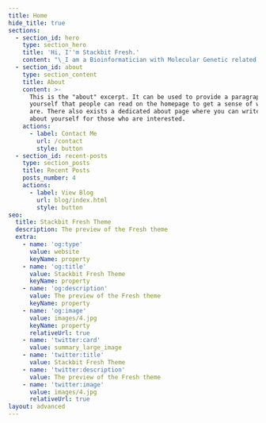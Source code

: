 ```yaml
---
title: Home
hide_title: true
sections:
  - section_id: hero
    type: section_hero
    title: 'Hi, I''m Stackbit Fresh.'
    content: "\_I am a Bioinformatician with Molecular Genetic related to Agriculture Science especially in the branch of Animal Science. Have experienced research in evolutionary Bioinformatics, Immunoinformatics, Mitochondrial DNA, and Meat Production & Technology. Also, several papers are published in these areas. I am a Bioinformatician with Molecular Genetic related to Agriculture Science especially in the branch of Animal Science. Have experienced research in evolutionary Bioinformatics, Immunoinformatics, Mitochondrial DNA, and Meat Production & Technology. Also, several papers are published in these areas.\n\n\n\n> *Nationality: Iraq.\n> DOB: 1977\n> Residence: Vienna – Austria*\n"
  - section_id: about
    type: section_content
    title: About
    content: >-
      This is the "about" excerpt. It can be used to provide a paragraph about
      yourself that people can read on the homepage to get a sense of who you
      are. There also exists a dedicated about page where you can write more
      about yourself for those who are interested.
    actions:
      - label: Contact Me
        url: /contact
        style: button
  - section_id: recent-posts
    type: section_posts
    title: Recent Posts
    posts_number: 4
    actions:
      - label: View Blog
        url: blog/index.html
        style: button
seo:
  title: Stackbit Fresh Theme
  description: The preview of the Fresh theme
  extra:
    - name: 'og:type'
      value: website
      keyName: property
    - name: 'og:title'
      value: Stackbit Fresh Theme
      keyName: property
    - name: 'og:description'
      value: The preview of the Fresh theme
      keyName: property
    - name: 'og:image'
      value: images/4.jpg
      keyName: property
      relativeUrl: true
    - name: 'twitter:card'
      value: summary_large_image
    - name: 'twitter:title'
      value: Stackbit Fresh Theme
    - name: 'twitter:description'
      value: The preview of the Fresh theme
    - name: 'twitter:image'
      value: images/4.jpg
      relativeUrl: true
layout: advanced
---
```

